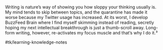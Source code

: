Writing is nature’s way of showing you how sloppy your thinking usually is. My mind tends to skip between topics, and the quarantine has made it worse because my Twitter usage has increased. At its worst, I develop BuzzFeed Brain where I find myself skimming instead of reading, secretly hoping my next intellectual breakthrough is just a thumb-scroll away. Long-form writing, however, re-activates my focus muscle and that’s why I do it.³

#tk/learning-knowledge-notes
